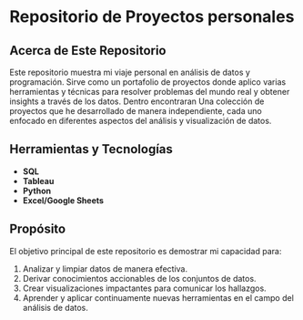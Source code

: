 # Repositorio de Proyectos personales


## Acerca de Este Repositorio
Este repositorio muestra mi viaje personal en análisis de datos y programación. Sirve como un portafolio de proyectos donde aplico varias herramientas y técnicas para resolver problemas del mundo real y obtener insights a través de los datos.
Dentro encontraran Una colección de proyectos que he desarrollado de manera independiente, cada uno enfocado en diferentes aspectos del análisis y visualización de datos.


## Herramientas y Tecnologías
- **SQL**
- **Tableau**
- **Python**
- **Excel/Google Sheets**


##  Propósito
El objetivo principal de este repositorio es demostrar mi capacidad para:
1. Analizar y limpiar datos de manera efectiva.
2. Derivar conocimientos accionables de los conjuntos de datos.
3. Crear visualizaciones impactantes para comunicar los hallazgos.
4. Aprender y aplicar continuamente nuevas herramientas en el campo del análisis de datos.

